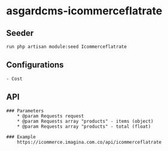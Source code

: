 # asgardcms-icommerceflatrate

## Seeder

    run php artisan module:seed Icommerceflatrate

## Configurations

    - Cost
    

## API

    ### Parameters
        * @param Requests request
        * @param Requests array "products" - items (object) 
        * @param Requests array "products" - total (float)
        
    ### Example
        https://icommerce.imagina.com.co/api/icommerceflatrate
